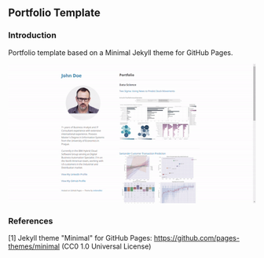 ## Portfolio Template

### Introduction

Portfolio template based on a Minimal Jekyll theme for GitHub Pages.

<img src="images/demo.gif?raw=true"/>

### References

[1] Jekyll theme "Minimal" for GitHub Pages: https://github.com/pages-themes/minimal (CC0 1.0 Universal License)
